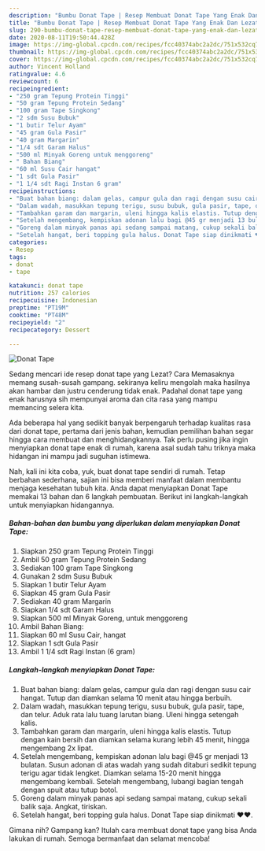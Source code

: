 ```yaml
---
description: "Bumbu Donat Tape | Resep Membuat Donat Tape Yang Enak Dan Lezat"
title: "Bumbu Donat Tape | Resep Membuat Donat Tape Yang Enak Dan Lezat"
slug: 290-bumbu-donat-tape-resep-membuat-donat-tape-yang-enak-dan-lezat
date: 2020-08-11T19:50:44.428Z
image: https://img-global.cpcdn.com/recipes/fcc40374abc2a2dc/751x532cq70/donat-tape-foto-resep-utama.jpg
thumbnail: https://img-global.cpcdn.com/recipes/fcc40374abc2a2dc/751x532cq70/donat-tape-foto-resep-utama.jpg
cover: https://img-global.cpcdn.com/recipes/fcc40374abc2a2dc/751x532cq70/donat-tape-foto-resep-utama.jpg
author: Vincent Holland
ratingvalue: 4.6
reviewcount: 6
recipeingredient:
- "250 gram Tepung Protein Tinggi"
- "50 gram Tepung Protein Sedang"
- "100 gram Tape Singkong"
- "2 sdm Susu Bubuk"
- "1 butir Telur Ayam"
- "45 gram Gula Pasir"
- "40 gram Margarin"
- "1/4 sdt Garam Halus"
- "500 ml Minyak Goreng untuk menggoreng"
- " Bahan Biang"
- "60 ml Susu Cair hangat"
- "1 sdt Gula Pasir"
- "1 1/4 sdt Ragi Instan 6 gram"
recipeinstructions:
- "Buat bahan biang: dalam gelas, campur gula dan ragi dengan susu cair hangat. Tutup dan diamkan selama 10 menit atau hingga berbuih."
- "Dalam wadah, masukkan tepung terigu, susu bubuk, gula pasir, tape, dan telur. Aduk rata lalu tuang larutan biang. Uleni hingga setengah kalis."
- "Tambahkan garam dan margarin, uleni hingga kalis elastis. Tutup dengan kain bersih dan diamkan selama kurang lebih 45 menit, hingga mengembang 2x lipat."
- "Setelah mengembang, kempiskan adonan lalu bagi @45 gr menjadi 13 bulatan. Susun adonan di atas wadah yang sudah ditaburi sedikit tepung terigu agar tidak lengket. Diamkan selama 15-20 menit hingga mengembang kembali. Setelah mengembang, lubangi bagian tengah dengan spuit atau tutup botol."
- "Goreng dalam minyak panas api sedang sampai matang, cukup sekali balik saja. Angkat, tiriskan."
- "Setelah hangat, beri topping gula halus. Donat Tape siap dinikmati ♥️♥️."
categories:
- Resep
tags:
- donat
- tape

katakunci: donat tape 
nutrition: 257 calories
recipecuisine: Indonesian
preptime: "PT19M"
cooktime: "PT48M"
recipeyield: "2"
recipecategory: Dessert

---
```



![Donat Tape](https://img-global.cpcdn.com/recipes/fcc40374abc2a2dc/751x532cq70/donat-tape-foto-resep-utama.jpg)

Sedang mencari ide resep donat tape yang Lezat? Cara Memasaknya memang susah-susah gampang. sekiranya keliru mengolah maka hasilnya akan hambar dan justru cenderung tidak enak. Padahal donat tape yang enak harusnya sih mempunyai aroma dan cita rasa yang mampu memancing selera kita.



Ada beberapa hal yang sedikit banyak berpengaruh terhadap kualitas rasa dari donat tape, pertama dari jenis bahan, kemudian pemilihan bahan segar hingga cara membuat dan menghidangkannya. Tak perlu pusing jika ingin menyiapkan donat tape enak di rumah, karena asal sudah tahu triknya maka hidangan ini mampu jadi suguhan istimewa.


Nah, kali ini kita coba, yuk, buat donat tape sendiri di rumah. Tetap berbahan sederhana, sajian ini bisa memberi manfaat dalam membantu menjaga kesehatan tubuh kita. Anda dapat menyiapkan Donat Tape memakai 13 bahan dan 6 langkah pembuatan. Berikut ini langkah-langkah untuk menyiapkan hidangannya.

<!--inarticleads1-->

##### Bahan-bahan dan bumbu yang diperlukan dalam menyiapkan Donat Tape:

1. Siapkan 250 gram Tepung Protein Tinggi
1. Ambil 50 gram Tepung Protein Sedang
1. Sediakan 100 gram Tape Singkong
1. Gunakan 2 sdm Susu Bubuk
1. Siapkan 1 butir Telur Ayam
1. Siapkan 45 gram Gula Pasir
1. Sediakan 40 gram Margarin
1. Siapkan 1/4 sdt Garam Halus
1. Siapkan 500 ml Minyak Goreng, untuk menggoreng
1. Ambil  Bahan Biang:
1. Siapkan 60 ml Susu Cair, hangat
1. Siapkan 1 sdt Gula Pasir
1. Ambil 1 1/4 sdt Ragi Instan (6 gram)




<!--inarticleads2-->

##### Langkah-langkah menyiapkan Donat Tape:

1. Buat bahan biang: dalam gelas, campur gula dan ragi dengan susu cair hangat. Tutup dan diamkan selama 10 menit atau hingga berbuih.
1. Dalam wadah, masukkan tepung terigu, susu bubuk, gula pasir, tape, dan telur. Aduk rata lalu tuang larutan biang. Uleni hingga setengah kalis.
1. Tambahkan garam dan margarin, uleni hingga kalis elastis. Tutup dengan kain bersih dan diamkan selama kurang lebih 45 menit, hingga mengembang 2x lipat.
1. Setelah mengembang, kempiskan adonan lalu bagi @45 gr menjadi 13 bulatan. Susun adonan di atas wadah yang sudah ditaburi sedikit tepung terigu agar tidak lengket. Diamkan selama 15-20 menit hingga mengembang kembali. Setelah mengembang, lubangi bagian tengah dengan spuit atau tutup botol.
1. Goreng dalam minyak panas api sedang sampai matang, cukup sekali balik saja. Angkat, tiriskan.
1. Setelah hangat, beri topping gula halus. Donat Tape siap dinikmati ♥️♥️.




Gimana nih? Gampang kan? Itulah cara membuat donat tape yang bisa Anda lakukan di rumah. Semoga bermanfaat dan selamat mencoba!
